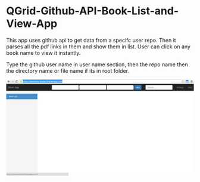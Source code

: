 # QGrid-Github-API-Book-List-and-View-App
This app uses github api to get data from a specifc user repo. Then it parses all the pdf links in them and show them in list. User can click on any book name to view it instantly.


Type the github user name in user name section, then the repo name then the directory name or file name if its in root folder.

![alt text](screenshots/screenshot.jpg "screenshot")
